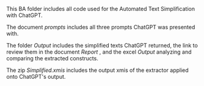</p> This BA folder includes all code used for the Automated Text Simplification with ChatGPT. 
</p> The document <i>prompts</i> includes all three prompts ChatGPT was presented with. 
</p> The folder <i>Output</i> includes the simplified texts ChatGPT returned, the link to review them in the document <i> Report </i>, and the excel <i>Output</i> analyzing and comparing the extracted constructs.
</p> The zip <i>Simplified.xmis</i> includes the output xmis of the extractor applied onto ChatGPT's output. 
